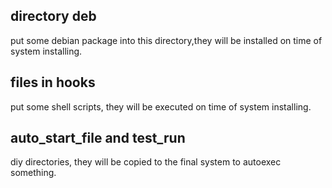 ## directory deb
put some debian package into this directory,they will be installed on time of system installing.

## files in hooks
put some shell scripts, they will be executed on time of system installing.

## auto_start_file and test_run
diy directories, they will be copied to the final system to autoexec something.